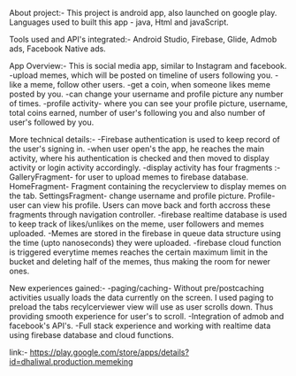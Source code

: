 About project:-
  This project is android app, also launched on google play. Languages used to built this app - java, Html and javaScript.
  
Tools used and API's integrated:-
  Android Studio, Firebase, Glide, Admob ads, Facebook Native ads.
  
App Overview:-
  This is social media app, similar to Instagram and facebook.
  -upload memes, which will be posted on timeline of users following you.
  -like a meme, follow other users.
  -get a coin, when someone likes meme posted by you.
  -can change your username and profile picture any number of times.
  -profile activity- where you can see your profile picture, username, total coins earned, number of user's following you and also number of user's followed by you.
  
 More technical details:-
  -Firebase authentication is used to keep record of the user's signing in.
  -when user open's the app, he reaches the main activity, where his authentication is checked and then moved to display activity or login activity accordingly.
  -display activity has four fragments :-
      GalleryFragment- for user to upload memes to firebase database.
      HomeFragment- Fragment containing the recyclerview to display memes on the tab.
      SettingsFragment- change username and profile picture.
      Profile- user can view his profile.
  Users can move back and forth accross these fragments through navigation controller.
  -firebase realtime database is used to keep track of likes/unlikes on the meme, user followers and memes uploaded.
  -Memes are stored in the firebase in queue data structure using the time (upto nanoseconds) they were uploaded. 
  -firebase cloud function is triggered everytime memes reaches the certain maximum limit in the bucket and deleting half of the memes, thus making the room for 
   newer ones.
   
New experiences gained:-
  -paging/caching- Without pre/postcaching activities usually loads the data currently on the screen. I used paging to preload the tabs recylcerviewer view will 
  use as user scrolls down. Thus providing smooth experience for user's to scroll.
  -Integration of admob and facebook's API's.
  -Full stack experience and working with realtime data using firebase database and cloud functions.
  
  link:-  https://play.google.com/store/apps/details?id=dhaliwal.production.memeking
